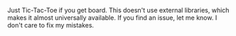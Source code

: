 Just Tic-Tac-Toe if you get board. This doesn't use external libraries, which makes it almost universally available. If you find an issue, let me know. I don't care to fix my mistakes.
